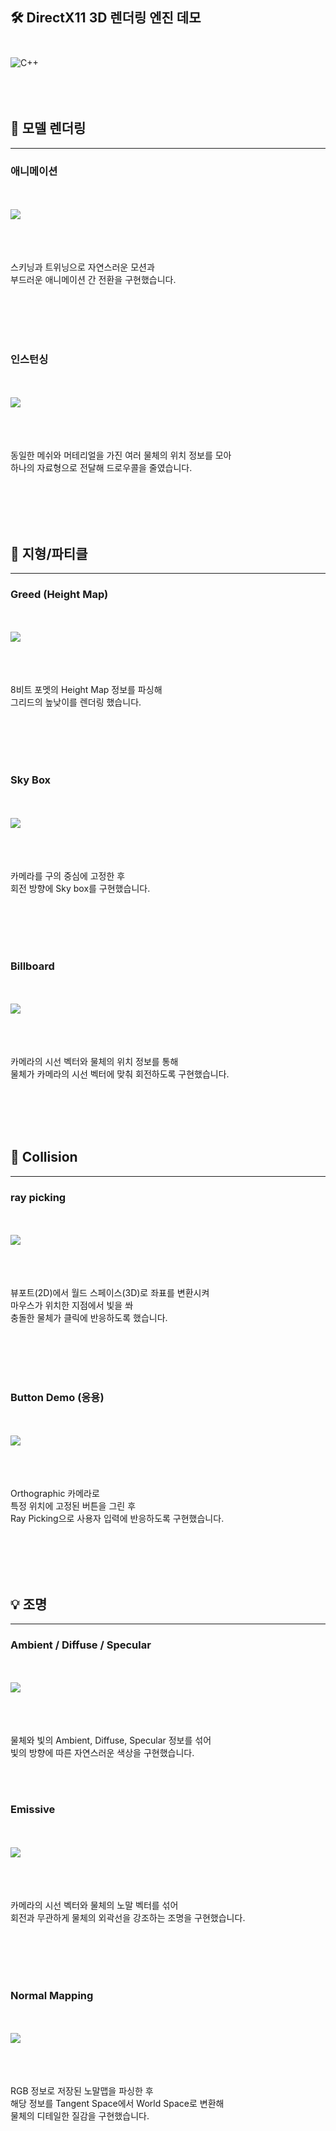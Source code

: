 ## 🛠️ DirectX11 3D 렌더링 엔진 데모 <br></br> 
![C++](https://img.shields.io/badge/c++-%2300599C.svg?style=for-the-badge&logo=c%2B%2B&logoColor=white)
<br></br>
<br></br>

## 🎨 모델 렌더링
----------------
### 애니메이션
<br></br>
<img src="https://github.com/mng990/DirectX113D/assets/62287856/e6fc46dc-40b2-4ee0-b053-afbd93a6cdb4" align="left"></img>
<br></br>
<br></br>

스키닝과 트위닝으로 자연스러운 모션과 <br>
부드러운 애니메이션 간 전환을 구현했습니다.

<br></br>
<br></br>

### 인스턴싱
<br></br>
<img src="https://github.com/mng990/DirectX113D/assets/62287856/30b13a91-a96d-4947-9b47-ba92095f3a34" align="left"></img>
<br></br>
<br></br>

동일한 메쉬와 머테리얼을 가진 여러 물체의 위치 정보를 모아<br>
하나의 자료형으로 전달해 드로우콜을 줄였습니다.

<br></br>
<br></br>

## 🗻 지형/파티클
---------
### Greed (Height Map)
<br></br>
<img src="https://github.com/mng990/DirectX113D/assets/62287856/2fc87110-dd92-49eb-9457-d79b6c6a66ce" align="left"></img>
<br></br>
<br></br>

8비트 포멧의 Height Map 정보를 파싱해 <br>
그리드의 높낮이를 렌더링 했습니다.<br>

<br></br>
<br></br>

### Sky Box
<br></br>
<img src="https://github.com/mng990/DirectX113D/assets/62287856/123047d4-0907-45db-8f26-580ebb1bca59" align="left"></img>
<br></br>
<br></br>

카메라를 구의 중심에 고정한 후 <br>
회전 방향에  Sky box를 구현했습니다.<br>

<br></br>
<br></br>

### Billboard
<br></br>
<img src="https://github.com/mng990/DirectX113D/assets/62287856/19e014f5-9c19-4e3c-9112-f478dc667620" align="left"></img>
<br></br>
<br></br>

카메라의 시선 벡터와 물체의 위치 정보를 통해<br>
물체가 카메라의 시선 벡터에 맞춰 회전하도록 구현했습니다. <br>


<br></br>
<br></br>


## 🎯 Collision
------------
### ray picking
<br></br>
<img src="https://github.com/mng990/DirectX113D/assets/62287856/b53b4176-c678-4151-9bd3-988bb9ba6125" align="left"></img>
<br></br>
<br></br>

뷰포트(2D)에서 월드 스페이스(3D)로 좌표를 변환시켜 <br>
마우스가 위치한 지점에서 빛을 쏴 <br>
충돌한 물체가 클릭에 반응하도록 했습니다.<br>

<br></br>
<br></br>

### Button Demo (응용)
<br></br>
<img src="https://github.com/mng990/DirectX113D/assets/62287856/e4cf682d-411e-4cff-8042-4a60d8edd085" align="left"></img>
<br></br>
<br></br>

Orthographic 카메라로 <br>
특정 위치에 고정된 버튼을 그린 후 <br>
Ray Picking으로 사용자 입력에 반응하도록 구현했습니다. <br> 

<br></br>
<br></br>

## 💡 조명
-----------------
### Ambient / Diffuse / Specular
<br></br>
<img src="https://github.com/mng990/DirectX113D/assets/62287856/e0d9e927-7a7b-452d-b360-c4dc04754ced" align="left"></img>
<br></br>
<br></br>

물체와 빛의 Ambient, Diffuse, Specular 정보를 섞어 <br>
빛의 방향에 따른 자연스러운 색상을 구현했습니다.

<br></br>

### Emissive
<br></br>
<img src="https://github.com/mng990/DirectX113D/assets/62287856/6ec8e0e6-0625-469b-986c-79a0fe461ed4" align="left"></img>
<br></br>
<br></br>

카메라의 시선 벡터와 물체의 노말 벡터를 섞어 <br>
회전과 무관하게 물체의 외곽선을 강조하는 조명을 구현했습니다.

<br></br>
<br></br>

### Normal Mapping
<br></br>
<img src="https://github.com/mng990/DirectX113D/assets/62287856/0245fead-a49c-4499-b65c-7aab5dc34bf1" align="left"></img>
<br></br>
<br></br>

RGB 정보로 저장된 노말맵을 파싱한 후 <br>
해당 정보를 Tangent Space에서 World Space로 변환해 <br>
물체의 디테일한 질감을 구현했습니다.

<br></br>
<br></br>


